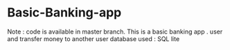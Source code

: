 # Basic-Banking-app
Note : code is available in master branch.
This is a basic banking app . user and transfer money to another user 
database used : SQL lite
